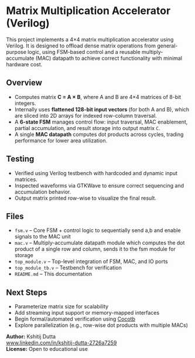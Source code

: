 # Matrix Multiplication Accelerator (Verilog)

This project implements a 4×4 matrix multiplication accelerator using Verilog. It is designed to offload dense matrix operations from general-purpose logic, using FSM-based control and a reusable multiply-accumulate (MAC) datapath to achieve correct functionality with minimal hardware cost.

## Overview

- Computes matrix **C = A × B**, where A and B are 4×4 matrices of 8-bit integers.
- Internally uses **flattened 128-bit input vectors** (for both A and B), which are sliced into 2D arrays for indexed row-column traversal.
- A **6-state FSM** manages control flow: input traversal, MAC enablement, partial accumulation, and result storage into output matrix `C`.
- A single **MAC datapath** computes dot products across cycles, trading performance for lower area utilization.

## Testing

- Verified using Verilog testbench with hardcoded and dynamic input matrices.  
- Inspected waveforms via GTKWave to ensure correct sequencing and accumulation behavior.  
- Output matrix printed row-wise to visualize the final result.

## Files

- `fsm.v` – Core FSM + control logic to sequentially send a,b and enable signals to the MAC unit
- `mac.v` – Multiply-accumulate datapath module which computes the dot product of a single row and column, sends it to the fsm module for storage
- `top_module.v` – Top-level integration of FSM, MAC, and IO ports  
- `top_module_tb.v` – Testbench for verification  
- `README.md` – This documentation

## Next Steps

- Parameterize matrix size for scalability  
- Add streaming input support or memory-mapped interfaces  
- Begin formal/automated verification using [Cocotb](https://github.com/cocotb/cocotb)  
- Explore parallelization (e.g., row-wise dot products with multiple MACs)


**Author:** Kshitij Dutta  
www.linkedin.com/in/kshitij-dutta-2726a7259  
**License:** Open to educational use  
